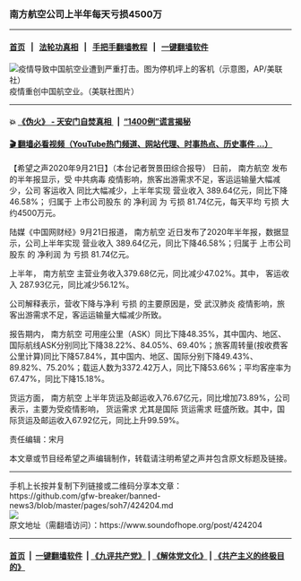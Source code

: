 ### 南方航空公司上半年每天亏损4500万
------------------------

#### [首页](https://github.com/gfw-breaker/banned-news3/blob/master/README.md) &nbsp;&nbsp;|&nbsp;&nbsp; [法轮功真相](https://github.com/begood0513/basic/blob/master/README.md)  &nbsp;&nbsp;|&nbsp;&nbsp; [手把手翻墙教程](https://github.com/gfw-breaker/guides/wiki)  &nbsp;&nbsp;|&nbsp;&nbsp; [一键翻墙软件](https://github.com/gfw-breaker/nogfw/blob/master/README.md)  



<div><img alt="疫情导致中国航空业遭到严重打击。图为停机坪上的客机（示意图，AP/美联社）" src="https://img.soundofhope.org/2020-07/ap13-1594449368577.jpeg"/>
<br/><figcaption class="caption">
 疫情重创中国航空业。（美联社图片）
</figcaption></div><hr/>

#### 💥 [《伪火》 - 天安门自焚真相 ](http://158.247.195.190:10000/videos/blog/weihuo.html)&nbsp; |&nbsp; [“1400例”谎言揭秘  ](http://158.247.195.190:10000/videos/blog/jiexi1400.html)

#### [ 🎬  翻墙必看视频（YouTube热门频道、网站代理、时事热点、历史事件 ...）](https://github.com/gfw-breaker/links/blob/master/banned.md)

<div><div class="Content__Wrapper sc-1bvya0-0 grZQxZ">
 <p class="meta-top">
  <span class="meta">
   【希望之声2020年9月21日】（本台记者贺景田综合报导）
  </span>
  日前，
  <ok href="/term/68005">
   南方航空
  </ok>
  发布的半年报显示，受
  <ok href="/term/248971">
   中共病毒
  </ok>
  疫情影响，旅客出游需求不足，客运运输量大幅减少，公司
  <ok href="/term/380920">
   客运收入
  </ok>
  同比大幅减少，上半年实现
  <ok href="/term/269194">
   营业收入
  </ok>
  389.64亿元，同比下降46.58%； 归属于
  <ok href="/term/380917">
   上市公司股东
  </ok>
  的
  <ok href="/term/137237">
   净利润
  </ok>
  为
  <ok href="/term/3994">
   亏损
  </ok>
  81.74亿元，每天平均
  <ok href="/term/3994">
   亏损
  </ok>
  大约4500万元。
 </p>
 <p>
  陆媒《中国网财经》9月21日报道，
  <ok href="/term/68005">
   南方航空
  </ok>
  近日发布了2020年半年报，数据显示，公司上半年实现
  <ok href="/term/269194">
   营业收入
  </ok>
  389.64亿元，同比下降46.58%；归属于
  <ok href="/term/380917">
   上市公司股东
  </ok>
  的
  <ok href="/term/137237">
   净利润
  </ok>
  为
  <ok href="/term/3994">
   亏损
  </ok>
  81.74亿元。
 </p>
 <div class="AD_Embed__Wrap-sc-1xslmin-0 igMuqX module desktop">
  <div>
  </div>
 </div>
 <p>
  上半年，
  <ok href="/term/68005">
   南方航空
  </ok>
  主营业务收入379.68亿元，同比减少47.02%。其中，
  <ok href="/term/380920">
   客运收入
  </ok>
  287.93亿元，同比减少56.12%。
 </p>
 <p>
  公司解释表示，营收下降与净利
  <ok href="/term/3994">
   亏损
  </ok>
  的主要原因是，受
  <ok href="/term/212667">
   武汉肺炎
  </ok>
  疫情影响，旅客出游需求不足，客运运输量大幅减少所致。
 </p>
 <p>
  报告期内，
  <ok href="/term/68005">
   南方航空
  </ok>
  可用座公里（ASK）同比下降48.35%，其中国内、地区、国际航线ASK分别同比下降38.22%、84.05%、69.40%；旅客周转量(按收费客公里计算)同比下降57.84%，其中国内、地区、国际分别下降49.43%、89.82%、75.20%；载运人数为3372.42万人，同比下降53.66%；平均客座率为67.47%，同比下降15.18%。
 </p>
 <p>
  货运方面，
  <ok href="/term/68005">
   南方航空
  </ok>
  上半年货运及邮运收入76.67亿元，同比增加73.89%，公司表示，主要为受疫情影响，
  <ok href="/term/380923">
   货运需求
  </ok>
  尤其是国际
  <ok href="/term/380923">
   货运需求
  </ok>
  旺盛所致。其中，国际货运及邮运收入67.92亿元，同比上升99.59%。
 </p>
 <p class="meta-btm">
  责任编辑：宋月
 </p>
 <p class="meta-btm">
  本文章或节目经希望之声编辑制作，转载请注明希望之声并包含原文标题及链接。
 </p>
</div>
</div>
<hr/>
手机上长按并复制下列链接或二维码分享本文章：<br/>
https://github.com/gfw-breaker/banned-news3/blob/master/pages/soh7/424204.md <br/>
<a href='https://github.com/gfw-breaker/banned-news3/blob/master/pages/soh7/424204.md'><img src='https://github.com/gfw-breaker/banned-news3/blob/master/pages/soh7/424204.md.png'/></a> <br/>
原文地址（需翻墙访问）：https://www.soundofhope.org/post/424204


------------------------
#### [首页](https://github.com/gfw-breaker/banned-news3/blob/master/README.md) &nbsp;|&nbsp; [一键翻墙软件](https://github.com/gfw-breaker/nogfw/blob/master/README.md) &nbsp;| [《九评共产党》](https://github.com/gfw-breaker/9ping.md/blob/master/README.md#九评之一评共产党是什么) | [《解体党文化》](https://github.com/gfw-breaker/jtdwh.md/blob/master/README.md) | [《共产主义的终极目的》](https://github.com/gfw-breaker/gczydzjmd.md/blob/master/README.md)


<img src='http://gfw-breaker.win/banned-news3/pages/soh7/424204.md' width='0px' height='0px'/>